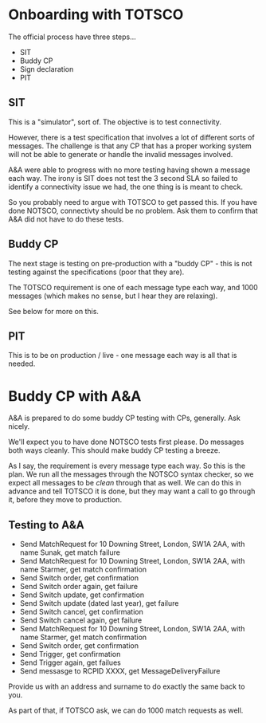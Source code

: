 # Onboarding with TOTSCO

The official process have three steps...

- SIT
- Buddy CP
- Sign declaration
- PIT

## SIT

This is a "simulator", sort of. The objective is to test connectivity.

However, there is a test specification that involves a lot of different sorts of messages.
The challenge is that any CP that has a proper working system will not be able to generate or handle the invalid messages involved.

A&A were able to progress with no more testing having shown a message each way.
The irony is SIT does not test the 3 second SLA so failed to identify a connectivity issue we had, the one thing is is meant to check.

So you probably need to argue with TOTSCO to get passed this. If you have done NOTSCO, connectivty should be no problem. Ask them to confirm that A&A did not have to do these tests.

## Buddy CP

The next stage is testing on pre-production with a "buddy CP" - this is not testing against the specifications (poor that they are).

The TOTSCO requirement is one of each message type each way, and 1000 messages (which makes no sense, but I hear they are relaxing).

See below for more on this.

## PIT

This is to be on production / live - one message each way is all that is needed.

# Buddy CP with A&A

A&A is prepared to do some buddy CP testing with CPs, generally. Ask nicely.

We'll expect you to have done NOTSCO tests first please. Do messages both ways cleanly. This should make buddy CP testing a breeze.

As I say, the requirement is every message type each way. So this is the plan.
We run all the messages through the NOTSCO syntax checker, so we expect all messages to be *clean* through that as well.
We can do this in advance and tell TOTSCO it is done, but they may want a call to go through it, before they move to production.

## Testing to A&A

- Send MatchRequest for 10 Downing Street, London, SW1A 2AA, with name Sunak, get match failure
- Send MatchRequest for 10 Downing Street, London, SW1A 2AA, with name Starmer, get match confirmation
- Send Switch order, get confirmation
- Send Switch order again, get failure
- Send Switch update, get confirmation
- Send Switch update (dated last year), get failure
- Send Switch cancel, get confirmation
- Send Switch cancel again, get failure
- Send MatchRequest for 10 Downing Street, London, SW1A 2AA, with name Starmer, get match confirmation
- Send Switch order, get confirmation
- Send Trigger, get confirmation
- Send Trigger again, get failues
- Send messasge to RCPID XXXX, get MessageDeliveryFailure

Provide us with an address and surname to do exactly the same back to you.

As part of that, if TOTSCO ask, we can do 1000 match requests as well.
